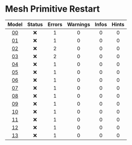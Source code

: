 # Mesh  Primitive Restart
| Model | Status | Errors | Warnings | Infos | Hints |
| :---: | :---: | :---: | :---: | :---: | :---: |
| [00](Mesh_PrimitiveRestart/ValidatorResults/Mesh_PrimitiveRestart_00.json) | :x: | 1 | 0 | 0 | 0 |
| [01](Mesh_PrimitiveRestart/ValidatorResults/Mesh_PrimitiveRestart_01.json) | :x: | 1 | 0 | 0 | 0 |
| [02](Mesh_PrimitiveRestart/ValidatorResults/Mesh_PrimitiveRestart_02.json) | :x: | 2 | 0 | 0 | 0 |
| [03](Mesh_PrimitiveRestart/ValidatorResults/Mesh_PrimitiveRestart_03.json) | :x: | 2 | 0 | 0 | 0 |
| [04](Mesh_PrimitiveRestart/ValidatorResults/Mesh_PrimitiveRestart_04.json) | :x: | 1 | 0 | 0 | 0 |
| [05](Mesh_PrimitiveRestart/ValidatorResults/Mesh_PrimitiveRestart_05.json) | :x: | 1 | 0 | 0 | 0 |
| [06](Mesh_PrimitiveRestart/ValidatorResults/Mesh_PrimitiveRestart_06.json) | :x: | 1 | 0 | 0 | 0 |
| [07](Mesh_PrimitiveRestart/ValidatorResults/Mesh_PrimitiveRestart_07.json) | :x: | 1 | 0 | 0 | 0 |
| [08](Mesh_PrimitiveRestart/ValidatorResults/Mesh_PrimitiveRestart_08.json) | :x: | 1 | 0 | 0 | 0 |
| [09](Mesh_PrimitiveRestart/ValidatorResults/Mesh_PrimitiveRestart_09.json) | :x: | 1 | 0 | 0 | 0 |
| [10](Mesh_PrimitiveRestart/ValidatorResults/Mesh_PrimitiveRestart_10.json) | :x: | 1 | 0 | 0 | 0 |
| [11](Mesh_PrimitiveRestart/ValidatorResults/Mesh_PrimitiveRestart_11.json) | :x: | 1 | 0 | 0 | 0 |
| [12](Mesh_PrimitiveRestart/ValidatorResults/Mesh_PrimitiveRestart_12.json) | :x: | 1 | 0 | 0 | 0 |
| [13](Mesh_PrimitiveRestart/ValidatorResults/Mesh_PrimitiveRestart_13.json) | :x: | 1 | 0 | 0 | 0 |